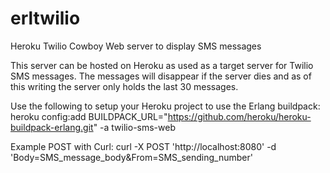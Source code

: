 # erltwilio
Heroku Twilio Cowboy Web server to display SMS messages

This server can be hosted on Heroku as used as a target server for
Twilio SMS messages. The messages will disappear if the server dies and
as of this writing the server only holds the last 30 messages.

Use the following to setup your Heroku project to use the Erlang
buildpack:
heroku config:add BUILDPACK_URL="https://github.com/heroku/heroku-buildpack-erlang.git" -a twilio-sms-web

Example POST with Curl:
curl -X POST 'http://localhost:8080' -d 'Body=SMS_message_body&From=SMS_sending_number'
